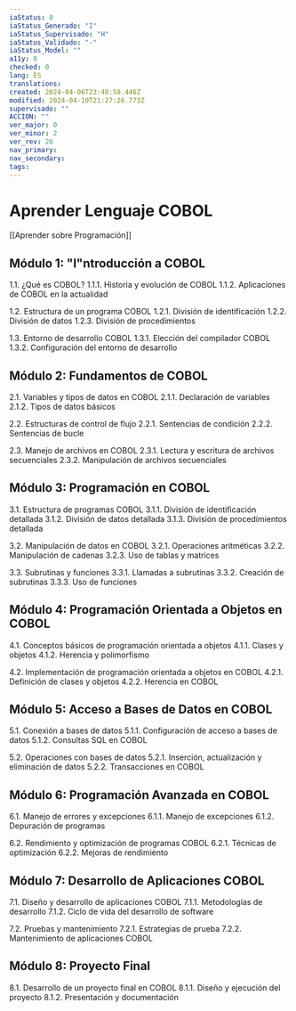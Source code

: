```yaml
---
iaStatus: 8
iaStatus_Generado: "I"
iaStatus_Supervisado: "H"
iaStatus_Validado: "-"
iaStatus_Model: ""
a11y: 0
checked: 0
lang: ES
translations: 
created: 2024-04-06T23:48:58.446Z
modified: 2024-04-10T21:27:26.773Z
supervisado: ""
ACCION: ""
ver_major: 0
ver_minor: 2
ver_rev: 26
nav_primary: 
nav_secondary: 
tags:
---
```

# Aprender Lenguaje COBOL

[[Aprender sobre Programación]]

## Módulo 1: "I"ntroducción a COBOL

1.1. ¿Qué es COBOL?
   1.1.1. Historia y evolución de COBOL
   1.1.2. Aplicaciones de COBOL en la actualidad

1.2. Estructura de un programa COBOL
   1.2.1. División de identificación
   1.2.2. División de datos
   1.2.3. División de procedimientos

1.3. Entorno de desarrollo COBOL
   1.3.1. Elección del compilador COBOL
   1.3.2. Configuración del entorno de desarrollo

## Módulo 2: Fundamentos de COBOL

2.1. Variables y tipos de datos en COBOL
   2.1.1. Declaración de variables
   2.1.2. Tipos de datos básicos

2.2. Estructuras de control de flujo
   2.2.1. Sentencias de condición
   2.2.2. Sentencias de bucle

2.3. Manejo de archivos en COBOL
   2.3.1. Lectura y escritura de archivos secuenciales
   2.3.2. Manipulación de archivos secuenciales

## Módulo 3: Programación en COBOL

3.1. Estructura de programas COBOL
   3.1.1. División de identificación detallada
   3.1.2. División de datos detallada
   3.1.3. División de procedimientos detallada

3.2. Manipulación de datos en COBOL
   3.2.1. Operaciones aritméticas
   3.2.2. Manipulación de cadenas
   3.2.3. Uso de tablas y matrices

3.3. Subrutinas y funciones
   3.3.1. Llamadas a subrutinas
   3.3.2. Creación de subrutinas
   3.3.3. Uso de funciones

## Módulo 4: Programación Orientada a Objetos en COBOL

4.1. Conceptos básicos de programación orientada a objetos
   4.1.1. Clases y objetos
   4.1.2. Herencia y polimorfismo

4.2. Implementación de programación orientada a objetos en COBOL
   4.2.1. Definición de clases y objetos
   4.2.2. Herencia en COBOL

## Módulo 5: Acceso a Bases de Datos en COBOL

5.1. Conexión a bases de datos
   5.1.1. Configuración de acceso a bases de datos
   5.1.2. Consultas SQL en COBOL

5.2. Operaciones con bases de datos
   5.2.1. Inserción, actualización y eliminación de datos
   5.2.2. Transacciones en COBOL

## Módulo 6: Programación Avanzada en COBOL

6.1. Manejo de errores y excepciones
   6.1.1. Manejo de excepciones
   6.1.2. Depuración de programas

6.2. Rendimiento y optimización de programas COBOL
   6.2.1. Técnicas de optimización
   6.2.2. Mejoras de rendimiento

## Módulo 7: Desarrollo de Aplicaciones COBOL

7.1. Diseño y desarrollo de aplicaciones COBOL
   7.1.1. Metodologías de desarrollo
   7.1.2. Ciclo de vida del desarrollo de software

7.2. Pruebas y mantenimiento
   7.2.1. Estrategias de prueba
   7.2.2. Mantenimiento de aplicaciones COBOL

## Módulo 8: Proyecto Final

8.1. Desarrollo de un proyecto final en COBOL
   8.1.1. Diseño y ejecución del proyecto
   8.1.2. Presentación y documentación


